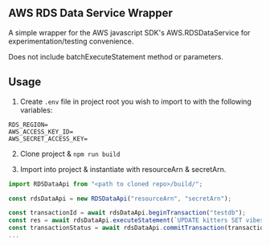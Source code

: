 ## AWS RDS Data Service Wrapper

A simple wrapper for the AWS javascript SDK's AWS.RDSDataService for experimentation/testing convenience.

Does not include batchExecuteStatement method or parameters.

## Usage

1. Create `.env` file in project root you wish to import to with the following variables:

```
RDS_REGION=
AWS_ACCESS_KEY_ID=
AWS_SECRET_ACCESS_KEY=
```

2. Clone project & `npm run build`

3. Import into project & instantiate with resourceArn & secretArn.

```ts
import RDSDataApi from "<path to cloned repo>/build/";

const rdsDataApi = new RDSDataApi("resourceArn", "secretArn");

const transactionId = await rdsDataApi.beginTransaction("testdb");
const res = await rdsDataApi.executeStatement(`UPDATE kitters SET vibes = 'luxury' WHERE type = 'Siamese'`, { transactionId, database: "testdb" });
const transactionStatus = await rdsDataApi.commitTransaction(transactionId);
...
```

